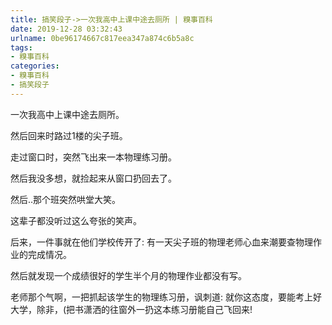 ```yaml
---
title: 搞笑段子->一次我高中上课中途去厕所 | 糗事百科
date: 2019-12-28 03:32:43
urlname: 0be96174667c817eea347a874c6b5a8c
tags: 
- 糗事百科
categories:
- 糗事百科
- 搞笑段子
---
```

一次我高中上课中途去厕所。

然后回来时路过1楼的尖子班。

走过窗口时，突然飞出来一本物理练习册。

然后我没多想，就捡起来从窗口扔回去了。

然后..那个班突然哄堂大笑。

这辈子都没听过这么夸张的笑声。

后来，一件事就在他们学校传开了: 有一天尖子班的物理老师心血来潮要查物理作业的完成情况。

然后就发现一个成绩很好的学生半个月的物理作业都没有写。

老师那个气啊，一把抓起该学生的物理练习册，讽刺道: 就你这态度，要能考上好大学，除非，(把书潇洒的往窗外一扔这本练习册能自己飞回来!


